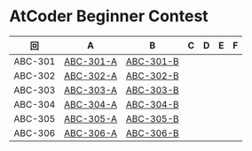 # AtCoder Beginner Contest

| 回 | A | B | C | D | E | F |
|:---:|:---:|:---:|:---:|:---:|:---:|:---:|
| ABC-301 | [ABC-301-A](ABC-301-A.py) | [ABC-301-B](ABC-301-B.py) |  |  |  |  |
| ABC-302 | [ABC-302-A](ABC-302-A.py) | [ABC-302-B](ABC-302-B.py) |  |  |  |  |
| ABC-303 | [ABC-303-A](ABC-303-A.py) | [ABC-303-B](ABC-303-B.py) |  |  |  |  |
| ABC-304 | [ABC-304-A](ABC-304-A.py) | [ABC-304-B](ABC-304-B.py) |  |  |  |  |
| ABC-305 | [ABC-305-A](ABC-305-A.py) | [ABC-305-B](ABC-305-B.py) |  |  |  |  |
| ABC-306 | [ABC-306-A](ABC-306-A.py) | [ABC-306-B](ABC-306-B.py) |  |  |  |  |
